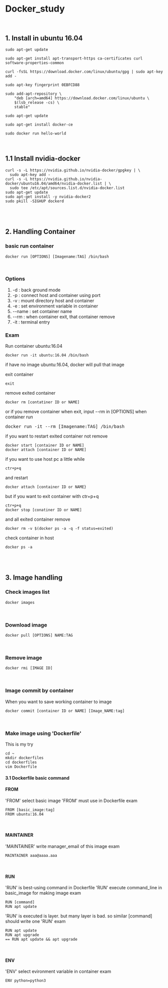 # Docker_study<br><br>
## 1. Install in ubuntu 16.04
<pre><code>sudo apt-get update</code></pre>
<pre><code>sudo apt-get install apt-transport-https ca-certificates curl software-properties-common</code></pre>
<pre><code>curl -fsSL https://download.docker.com/linux/ubuntu/gpg | sudo apt-key add -</code></pre>
<pre><code>sudo apt-key fingerprint 0EBFCD88</code></pre>
<pre><code>sudo add-apt-repository \
    "deb [arch=amd64] https://download.docker.com/linux/ubuntu \
    $(lsb_release -cs) \
    stable"</code></pre>
<pre><code>sudo apt-get update</code></pre>
<pre><code>sudo apt-get install docker-ce</code></pre>
<pre><code>sudo docker run hello-world</code></pre><br>
## 1.1 Install nvidia-docker
<pre><code>curl -s -L https://nvidia.github.io/nvidia-docker/gpgkey | \
  sudo apt-key add -
curl -s -L https://nvidia.github.io/nvidia-docker/ubuntu16.04/amd64/nvidia-docker.list | \
  sudo tee /etc/apt/sources.list.d/nvidia-docker.list
sudo apt-get update
sudo apt-get install -y nvidia-docker2
sudo pkill -SIGHUP dockerd</code></pre><br><br>
## 2. Handling Container 
### basic run container
<pre><code>docker run [OPTIONS] [Imagename:TAG] /bin/bash</code></pre><br>
### Options
1. -d : back ground mode
2. -p : connect host and container using port
3. -v : mount directory host and container
4. -e : set environment variable in container
5. --name : set container name
6. --rm : when container exit, that container remove
7. -it : terminal entry<br>
### Exam
Run container ubuntu:16.04
<pre><code>docker run -it ubuntu:16.04 /bin/bash</code></pre> 
if have no image ubuntu:16.04, docker will pull that image

exit container
<pre><code>exit</code></pre>
remove exited container
<pre><code>docker rm [contatiner ID or NAME]</code></pre>
or if you remove container when exit, input --rm in [OPTIONS] when container run
<pre></code>docker run -it --rm [Imagename:TAG] /bin/bash</code></pre>

if you want to restart exited container not remove
<pre><code>docker start [container ID or NAME]
docker attach [container ID or NAME]</code></pre>

if you want to use host pc a little while
<pre><code>ctr+p+q</code></pre>
and restart
<pre><code>docker attach [container ID or NAME}</code></pre>
but if you want to exit container with ctr+p+q 
<pre><code>ctr+p+q
docker stop [conatiner ID or NAME]</code></pre>
and all exited container remove
<pre><code>docker rm -v $(docker ps -a -q -f status=exited)</code></pre>

check container in host
<pre><code>docker ps -a</code></pre><br><br>
## 3. Image handling
### Check images list
<pre><code>docker images</code></pre><br>

### Download image
<pre><code>docker pull [OPTIONS] NAME:TAG</code></pre><br>

### Remove image
<pre><code>docker rmi [IMAGE ID]</code></pre><br>

### Image commit by container
When you want to save working container to image
<pre><code>docker commit [container ID or NAME] [Image_NAME:tag]</code></pre><br>

### Make image using 'Dockerfile'
This is my try
<pre><code>cd ~
mkdir dockerfiles
cd dockerfiles
vim Dockerfile</code></pre>

#### 3.1 Dockerfile basic command
#### FROM
'FROM' select basic image
'FROM' must use in Dockerfile
exam
<pre><code>FROM [basic_image:tag]
FROM ubuntu:16.04</code></pre><br>
#### MAINTAINER
'MAINTAINER' write manager_email of this image
exam
<pre><code>MAINTAINER aaa@aaaa.aaa</code></pre><br>
#### RUN
'RUN' is best-using command in Dockerfile
'RUN' execute command_line in basic_image for making image
exam
<pre><code>RUN [command]
RUN apt update</code></pre>
'RUN' is executed is layer. but many layer is bad. so similar [command] should write one 'RUN'
exam
<pre><code>RUN apt update
RUN apt upgrade
== RUN apt update && apt upgrade</code></pre><br>
#### ENV
'ENV' select evironment variable in container
exam
<pre><code>ENV python=python3</code></pre><br>
